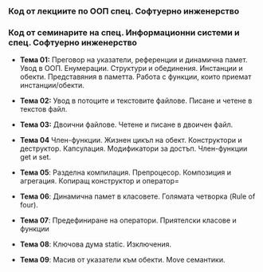 ### Код от лекциите по ООП спец. Софтуерно инженерство ###
### Код от семинарите на спец. Информационни системи и спец. Софтуерно инженерство ###

- **Тема 01:**  Преговор на указатели, референции и динамична памет. Увод в ООП. Енумерации. Структури и обединения. Инстанции и обекти. Представяния в паметта. Работа с функции, които приемат инстанции/обекти.

- **Тема 02:** Увод в потоците и текстовите файлове. Писане и четене в текстов файл.

- **Тема 03:** Двоични файлове. Четене и писане в двоичен файл.
- **Тема 04** Член-функции. Жизнен цикъл на обект. Конструктори и деструктор. Капсулация. Модификатори за достъп. Член-функции get и set.
- **Тема 05**: Разделна компилация. Препроцесор. Композиция и агрегация. Копиращ конструктор и оператор=
- **Тема 06**: Динамична памет в класовете. Голямата четворка (Rule of four).
- **Тема 07**: Предефиниране на оператори. Приятелски класове и функции
- **Тема 08**: Ключова дума static. Изключения. 
- **Тема 09**: Масив от указатели към обекти. Move семантики.
